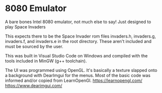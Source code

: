 # 8080 Emulator

A bare bones Intel 8080 emulator, not much else to say! Just designed to play Space Invaders

This expects there to be the Space Invader rom files invaders.h, invaders.g, invaders.f, and invaders.e in the root directory. These aren't included and must be sourced by the user.

This was built in Visual Studio Code on Windows and compiled with the tools included in MinGW (g++ toolchain).

The UI was programmed using OpenGL. It's basically a texture slapped onto a background with DearImgui for the menus. Most of the basic code was informed and/or copied from LearnOpenGl.
https://learnopengl.com/
https://www.dearimgui.com/
